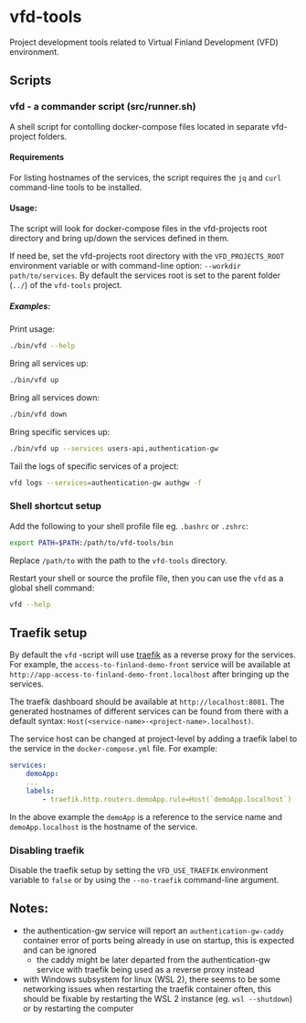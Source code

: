 # vfd-tools

Project development tools related to Virtual Finland Development (VFD) environment.

## Scripts

### **vfd** - a commander script (src/runner.sh)

A shell script for contolling docker-compose files located in separate vfd-project folders.

#### **Requirements**

For listing hostnames of the services, the script requires the `jq` and `curl` command-line tools to be installed.

#### **Usage:**

The script will look for docker-compose files in the vfd-projects root directory and bring up/down the services defined in them.

If need be, set the vfd-projects root directory with the `VFD_PROJECTS_ROOT` environment variable or with command-line option: `--workdir path/to/services`. By default the services root is set to the parent folder (`../`) of the `vfd-tools` project.

##### **Examples:**

Print usage:

```bash
./bin/vfd --help
```

Bring all services up:

```bash
./bin/vfd up
```

Bring all services down:

```bash
./bin/vfd down
```

Bring specific services up:

```bash
./bin/vfd up --services users-api,authentication-gw
```

Tail the logs of specific services of a project:

```bash
vfd logs --services=authentication-gw authgw -f
```

### Shell shortcut setup

Add the following to your shell profile file eg. `.bashrc` or `.zshrc`:

```bash
export PATH=$PATH:/path/to/vfd-tools/bin
```

Replace `/path/to` with the path to the `vfd-tools` directory.

Restart your shell or source the profile file, then you can use the `vfd` as a global shell command:

```bash
vfd --help
```

## Traefik setup

By default the `vfd` -script will use [traefik](https://github.com/traefik/traefik) as a reverse proxy for the services. For example, the `access-to-finland-demo-front` service will be available at `http://app-access-to-finland-demo-front.localhost` after bringing up the services.

The traefik dashboard should be available at `http://localhost:8081`. The generated hostnames of different services can be found from there with a default syntax: `Host(<service-name>-<project-name>.localhost)`.

The service host can be changed at project-level by adding a traefik label to the service in the `docker-compose.yml` file. For example:

```yaml
services:
    demoApp:
    ...
    labels:
        - traefik.http.routers.demoApp.rule=Host(`demoApp.localhost`)
```

In the above example the `demoApp` is a reference to the service name and `demoApp.localhost` is the hostname of the service.

### Disabling traefik

Disable the traefik setup by setting the `VFD_USE_TRAEFIK` environment variable to `false` or by using the `--no-traefik` command-line argument.

## Notes:

- the authentication-gw service will report an `authentication-gw-caddy` container error of ports being already in use on startup, this is expected and can be ignored
  - the caddy might be later departed from the authentication-gw service with traefik being used as a reverse proxy instead
- with Windows subsystem for linux (WSL 2), there seems to be some networking issues when restarting the traefik container often, this should be fixable by restarting the WSL 2 instance (eg. `wsl --shutdown`) or by restarting the computer
